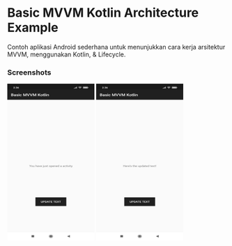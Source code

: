 # Basic MVVM Kotlin Architecture Example
Contoh aplikasi Android sederhana untuk menunjukkan cara kerja arsitektur MVVM, menggunakan Kotlin, &amp; Lifecycle.

### Screenshots

<div align:left;display:inline;>
<img width="200" height="360" src="https://github.com/SetiaBudy-Me/basic-mvvm-kotlin-architecture-example/blob/master/screenshot/Image%2001.jpeg"/>
<img width="200" height="360" src="https://github.com/SetiaBudy-Me/basic-mvvm-kotlin-architecture-example/blob/master/screenshot/Image%2002.jpeg"/>
</div>
